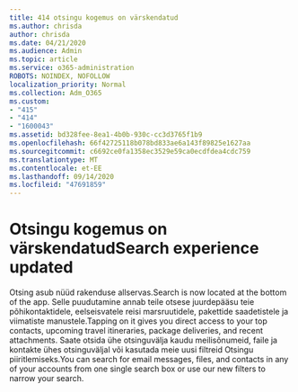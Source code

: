 ```yaml
---
title: 414 otsingu kogemus on värskendatud
ms.author: chrisda
author: chrisda
ms.date: 04/21/2020
ms.audience: Admin
ms.topic: article
ms.service: o365-administration
ROBOTS: NOINDEX, NOFOLLOW
localization_priority: Normal
ms.collection: Adm_O365
ms.custom:
- "415"
- "414"
- "1600043"
ms.assetid: bd328fee-8ea1-4b0b-930c-cc3d3765f1b9
ms.openlocfilehash: 66f42725118b078bd833ae6a143f89825e1627aa
ms.sourcegitcommit: c6692ce0fa1358ec3529e59ca0ecdfdea4cdc759
ms.translationtype: MT
ms.contentlocale: et-EE
ms.lasthandoff: 09/14/2020
ms.locfileid: "47691859"
---
```

# <a name="search-experience-updated"></a><span data-ttu-id="c0304-102">Otsingu kogemus on värskendatud</span><span class="sxs-lookup"><span data-stu-id="c0304-102">Search experience updated</span></span>

<span data-ttu-id="c0304-103">Otsing asub nüüd rakenduse allservas.</span><span class="sxs-lookup"><span data-stu-id="c0304-103">Search is now located at the bottom of the app.</span></span> <span data-ttu-id="c0304-104">Selle puudutamine annab teile otsese juurdepääsu teie põhikontaktidele, eelseisvatele reisi marsruutidele, pakettide saadetistele ja viimatiste manustele.</span><span class="sxs-lookup"><span data-stu-id="c0304-104">Tapping on it gives you direct access to your top contacts, upcoming travel itineraries, package deliveries, and recent attachments.</span></span> <span data-ttu-id="c0304-105">Saate otsida ühe otsinguvälja kaudu meilisõnumeid, faile ja kontakte ühes otsinguväljal või kasutada meie uusi filtreid Otsingu piiritlemiseks.</span><span class="sxs-lookup"><span data-stu-id="c0304-105">You can search for email messages, files, and contacts in any of your accounts from one single search box or use our new filters to narrow your search.</span></span>
